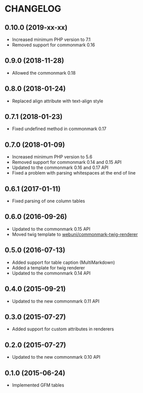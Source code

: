 CHANGELOG
=========

0.10.0 (2019-xx-xx)
-------------------

 * Increased minimum PHP version to 7.1
 * Removed support for commonmark 0.16

0.9.0 (2018-11-28)
------------------

 * Allowed the commonmark 0.18

0.8.0 (2018-01-24)
------------------

 * Replaced align attribute with text-align style

0.7.1 (2018-01-23)
------------------

 * Fixed undefined method in commonmark 0.17

0.7.0 (2018-01-09)
------------------

 * Increased minimum PHP version to 5.6
 * Removed support for commonmark 0.14 and 0.15 API
 * Updated to the commonmark 0.16 and 0.17 API
 * Fixed a problem with parsing whitespaces at the end of line

0.6.1 (2017-01-11)
------------------

 * Fixed parsing of one column tables

0.6.0 (2016-09-26)
------------------

 * Updated to the commonmark 0.15 API
 * Moved twig template to [webuni/commonmark-twig-renderer](https://packagist.org/packages/webuni/commonmark-twig-renderer)

0.5.0 (2016-07-13)
------------------

 * Added support for table caption (MultiMarkdown)
 * Added a template for twig renderer
 * Updated to the commonmark 0.14 API

0.4.0 (2015-09-21)
------------------

 * Updated to the new commonmark 0.11 API

0.3.0 (2015-07-27)
------------------

 * Added support for custom attributes in renderers

0.2.0 (2015-07-27)
------------------

 * Updated to the new commonmark 0.10 API

0.1.0 (2015-06-24)
------------------

 * Implemented GFM tables


